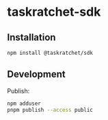 # taskratchet-sdk

## Installation

```sh
npm install @taskratchet/sdk
```

## Development

Publish:

```sh
npm adduser
pnpm publish --access public
```
